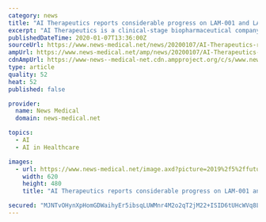 ```yaml
---
category: news
title: "AI Therapeutics reports considerable progress on LAM-001 and LAM-004 clinical trials"
excerpt: "AI Therapeutics is a clinical-stage biopharmaceutical company that has created an artificial intelligence-driven ... Drug Designations in the US for the therapy of LAM disease and PAH, as well ..."
publishedDateTime: 2020-01-07T13:36:00Z
sourceUrl: https://www.news-medical.net/news/20200107/AI-Therapeutics-reports-considerable-progress-on-LAM-001-and-LAM-004-clinical-trials.aspx
ampUrl: https://www.news-medical.net/amp/news/20200107/AI-Therapeutics-reports-considerable-progress-on-LAM-001-and-LAM-004-clinical-trials.aspx
cdnAmpUrl: https://www-news--medical-net.cdn.ampproject.org/c/s/www.news-medical.net/amp/news/20200107/AI-Therapeutics-reports-considerable-progress-on-LAM-001-and-LAM-004-clinical-trials.aspx
type: article
quality: 52
heat: 52
published: false

provider:
  name: News Medical
  domain: news-medical.net

topics:
  - AI
  - AI in Healthcare

images:
  - url: https://www.news-medical.net/image.axd?picture=2019%2f5%2ffuturistic_techno_design_on_background_of_supercomputer_data_center_-_Image_-_Timofeev_Vladimir_M1_402c068791b640469e416c4f55d84afe-620x480.jpg
    width: 620
    height: 480
    title: "AI Therapeutics reports considerable progress on LAM-001 and LAM-004 clinical trials"

secured: "MJNTvOHynXpHomGDWaihyEr5ibsqLUWMnr4M2o2qT2jM22+ISID6tUHcWVq8LbsilsJEjvIJ6hmbCQ0lyp/NTCZlrNRuS4egq47J7BDW61K9aGOtfCgSKsT7YfiqYdcZh1cNufxMu2UC4tcjZb1V7yqAwLUCOeQVdp2jOyPs+Ptj/Ys92GRAznnJJuNCmBBqyOZuOQutnYOruk/jgjZSR2sPNh91nknCgTWDyHM4XUHsJMhJphCyErTfb7+9f8KjDa0mT5em83xASLpi+rh2W0gdssbFoDe+Hal2mfchpHRgmCoNLPJg7anIYMphWN4O;WmFY8JbhUU+Ir0rihkJzzQ=="
---
```


